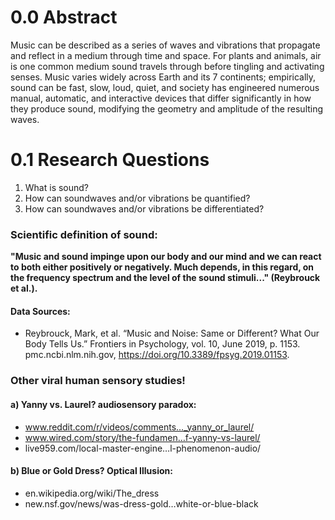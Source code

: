 # 0.0 Abstract 
Music can be described as a series of waves and vibrations that propagate and reflect in a medium through time and space. For plants and animals, air is one common medium sound travels through before tingling and activating senses. Music varies widely across Earth and its 7 continents; empirically, sound can be fast, slow, loud, quiet, and society has engineered numerous manual, automatic, and interactive devices that differ significantly in how they produce sound, modifying the geometry and amplitude of the resulting waves.

# 0.1 Research Questions
1. What is sound?
2. How can soundwaves and/or vibrations be quantified?
3. How can soundwaves and/or vibrations be differentiated?

### Scientific definition of sound:
**"Music and sound impinge upon our body and our mind and we can react to both either positively or negatively. Much depends, in this regard, on the frequency spectrum and the level of the sound stimuli..." (Reybrouck et al.).**

#### Data Sources:
- Reybrouck, Mark, et al. “Music and Noise: Same or Different? What Our Body Tells Us.” Frontiers in Psychology, vol. 10, June 2019, p. 1153. pmc.ncbi.nlm.nih.gov, https://doi.org/10.3389/fpsyg.2019.01153.


### Other viral human sensory studies!

#### a) Yanny vs. Laurel? audiosensory paradox:
- www.reddit.com/r/videos/comments…_yanny_or_laurel/
- www.wired.com/story/the-fundamen…f-yanny-vs-laurel/
- live959.com/local-master-engine…l-phenomenon-audio/

#### b) Blue or Gold Dress? Optical Illusion:
- en.wikipedia.org/wiki/The_dress
- new.nsf.gov/news/was-dress-gold…white-or-blue-black
